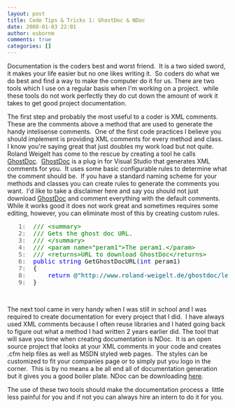 ```yaml
---
layout: post
title: Code Tips & Tricks 1: GhostDoc & NDoc
date: 2008-01-03 22:01
author: osbornm
comments: true
categories: []
---
```

<p>Documentation is the coders best and worst friend.  It is a two sided sword, it makes your life easier but no one likes writing it.  So coders do what we do best and find a way to make the computer do it for us. There are two tools which I use on a regular basis when I'm working on a project.  while these tools do not work perfectly they do cut down the amount of work it takes to get good project documentation.</p>

<p>The first step and probably the most useful to a coder is XML comments.  These are the comments above a method that are used to generate the handy intelisense comments.  One of the first code practices I believe you should implement is providing XML comments for every method and class.  I know you're saying great that just doubles my work load but not quite. Roland Weigelt has come to the rescue by creating a tool he calls <a target="_blank" href="http://www.roland-weigelt.de/ghostdoc/legalStuff.htm">GhostDoc</a>.  <a target="_blank" href="http://www.roland-weigelt.de/ghostdoc/legalStuff.htm">GhostDoc</a> is a plug in for Visual Studio that generates XML comments for you.  It uses some basic configurable rules to determine what the comment should be.  If you have a standard naming scheme for your methods and classes you can create rules to generate the comments you want.  I'd like to take a disclaimer here and say you should not just download <a target="_blank" href="http://www.roland-weigelt.de/ghostdoc/legalStuff.htm">GhostDoc</a> and comment everything with the default comments.  While it works good it does not work great and sometimes requires some editing, however, you can eliminate most of this by creating custom rules. </p>

<div class="csharpcode">
<pre><span class="lnum">   1:  </span><span class="rem">/// &lt;summary&gt;</span></pre>
<pre><span class="lnum">   2:  </span><span class="rem">/// Gets the ghost doc URL.</span></pre>
<pre><span class="lnum">   3:  </span><span class="rem">/// &lt;/summary&gt;</span></pre>
<pre><span class="lnum">   4:  </span><span class="rem">/// &lt;param name="peram1"&gt;The peram1.&lt;/param&gt;</span></pre>
<pre><span class="lnum">   5:  </span><span class="rem">/// &lt;returns&gt;URL to download GhostDoc&lt;/returns&gt;</span></pre>
<pre><span class="lnum">   6:  </span><span class="kwrd">public</span> <span class="kwrd">string</span> GetGhostDocURL(<span class="kwrd">int</span> peram1)</pre>
<pre><span class="lnum">   7:  </span>{</pre>
<pre><span class="lnum">   8:  </span>    <span class="kwrd">return</span> <span class="str">@"http://www.roland-weigelt.de/ghostdoc/legalStuff.htm"</span>;</pre>
<pre><span class="lnum">   9:  </span>}</pre>
</div>
<p> </p>
<style type="text/css">





.csharpcode, .csharpcode pre
{
    font-size: small;
    color: black;
    font-family: consolas, "Courier New", courier, monospace;
    background-color: #ffffff;
    /*white-space: pre;*/
}
.csharpcode pre { margin: 0em; }
.csharpcode .rem { color: #008000; }
.csharpcode .kwrd { color: #0000ff; }
.csharpcode .str { color: #006080; }
.csharpcode .op { color: #0000c0; }
.csharpcode .preproc { color: #cc6633; }
.csharpcode .asp { background-color: #ffff00; }
.csharpcode .html { color: #800000; }
.csharpcode .attr { color: #ff0000; }
.csharpcode .alt
{
    background-color: #f4f4f4;
    width: 100%;
    margin: 0em;
}
.csharpcode .lnum { color: #606060; }</style>

<p>The next tool came in very handy when I was still in school and I was required to create documentation for every project that I did.  I have always used XML comments because I often reuse libraries and I hated going back to figure out what a method I had written 2 years earlier did. The tool that will save you time when creating documentation is NDoc.  It is an open source project that looks at your XML comments in your code and creates .cfm help files as well as MSDN styled web pages.  The styles can be customized to fit your companies page or to simply put you logo in the corner.  This is by no means a be all end all of documentation generation but it gives you a good boiler plate. NDoc can be downloading <a target="_blank" href="http://http://ndoc.sourceforge.net/">here</a>.</p>
<p>The use of these two tools should make the documentation process a  little less painful for you and if not you can always hire an intern to do it for you. </p>
